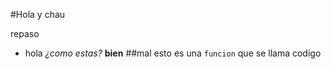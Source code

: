 #Hola y chau

repaso
* hola
*¿como estas?*
**bien**
##mal
esto es una `funcion` que se llama codigo
